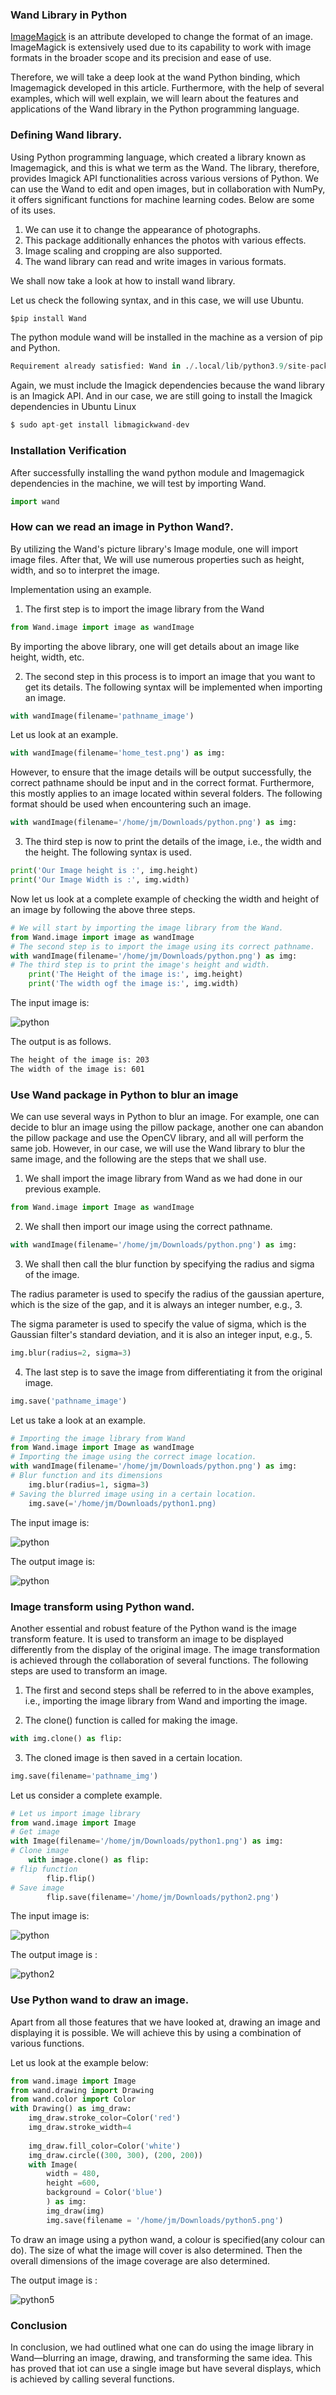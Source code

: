 ### Wand Library in Python
[ImageMagick](https://imagemagick.org/index.php) is an attribute developed to change the format of an image. ImageMagick is extensively used due to its capability to work with image formats in the broader scope and its precision and ease of use. 

Therefore, we will take a deep look at the wand Python binding, which Imagemagick developed in this article. Furthermore, with the help of several examples, which will well explain, we will learn about the features and applications of the Wand library in the Python programming language.
### Defining Wand library.
Using Python programming language, which created a library known as Imagemagick, and this is what we term as the Wand. The library, therefore, provides Imagick API functionalities across various versions of Python. We can use the Wand to edit and open images, but in collaboration with NumPy, it offers significant functions for machine learning codes. Below are some of its uses.
1. We can use it to change the appearance of photographs.
2. This package additionally enhances the photos with various effects.
3. Image scaling and cropping are also supported.
4. The wand library can read and write images in various formats.

We shall now take a look at how to install wand library.

Let us check the following syntax, and in this case, we will use Ubuntu.
```python
$pip install Wand
```
The python module wand will be installed in the machine as a version of pip and Python.
```Python
Requirement already satisfied: Wand in ./.local/lib/python3.9/site-packages (0.6.7)
```
Again, we must include the Imagick dependencies because the wand library is an Imagick API. And in our case, we are still  going to install the Imagick dependencies in Ubuntu Linux
```Python
$ sudo apt-get install libmagickwand-dev  
```
### Installation Verification
After successfully installing the wand python module and Imagemagick dependencies in the machine, we will test by importing Wand.
```python
import wand
```
### How can we read an image in Python Wand?.
By utilizing the Wand's picture library's Image module, one will import image files. After that, We will use numerous properties such as height, width, and so to interpret the image. 

Implementation using an example.

1. The first step is to import the image library from the Wand
```Python
from Wand.image import image as wandImage
```
By importing the above library, one will get details about an image like height, width, etc.

2. The second step in this process is to import an image that you want to get its details. The following syntax will be implemented when importing an image.
```python
with wandImage(filename='pathname_image')
```
Let us look at an example.
```Python
with wandImage(filename='home_test.png') as img:
```
However, to ensure that the image details will be output successfully, the correct pathname should be input and in the correct format. Furthermore, this mostly applies to an image located within several folders. The following format should be used when encountering such an image.
```Python
with wandImage(filename='/home/jm/Downloads/python.png') as img:
```
3. The third step is now to print the details of the image, i.e., the width and the height. The following syntax is used.
```Python
print('Our Image height is :', img.height)
print('Our Image Width is :', img.width)
```
Now let us look at a complete example of checking the width and height of an image by following the above three steps.
```Python
# We will start by importing the image library from the Wand.
from Wand.image import image as wandImage
# The second step is to import the image using its correct pathname.
with wandImage(filename='/home/jm/Downloads/python.png') as img:
# The third step is to print the image's height and width.
    print('The Height of the image is:', img.height)
    print('The width ogf the image is:', img.width)
```
The input image is:

![python](/engineering-education//home/jm/jm/DESKTOP/jm/projects/article/mukono10/wand-library-in-python/python.png)

The output is as follows.
```bash
The height of the image is: 203
The width of the image is: 601
```
### Use Wand package in Python to blur an image
We can use several ways in Python to blur an image. For example, one can decide to blur an image using the pillow package, another one can abandon the pillow package and use the OpenCV library, and all will perform the same job. However, in our case, we will use the Wand library to blur the same image, and the following are the steps that we shall use.

1. We shall import the image library from Wand as we had done in our previous example.
```Python
from Wand.image import Image as wandImage
```
2. We shall then import our image using the correct pathname.
```Python
with wandImage(filename='/home/jm/Downloads/python.png') as img:
```
3. We shall then call the blur function by specifying the radius and sigma of the image.

The radius parameter is used to specify the radius of the gaussian aperture, which is the size of the gap, and it is always an integer number, e.g., 3.

The sigma parameter is used to specify the value of sigma, which is the Gaussian filter's standard deviation, and it is also an integer input, e.g., 5.
```Python
img.blur(radius=2, sigma=3)
```
4. The last step is to save the image from differentiating it from the original image.
```Python
img.save('pathname_image')
```
Let us take a look at an example.
```Python
# Importing the image library from Wand
from Wand.image import Image as wandImage
# Importing the image using the correct image location.
with wandImage(filename='/home/jm/Downloads/python.png') as img:
# Blur function and its dimensions    
    img.blur(radius=1, sigma=3)
# Saving the blurred image using in a certain location.    
    img.save(='/home/jm/Downloads/python1.png)
```
The input image is:

![python](/engineering-education//home/jm/jm/DESKTOP/jm/projects/article/mukono10/wand-library-in-python/python.png)

The output image is:

![python](/engineering-education//home/jm/jm/DESKTOP/jm/projects/articles/mukono10/wand-library-in-python/python1.png)
### Image transform using Python wand.
Another essential and robust feature of the Python wand is the image transform feature. It is used to transform an image to be displayed differently from the display of the original image. The image transformation is achieved through the collaboration of several functions. The following steps are used to transform an image.

1. The first and second steps shall be referred to in the above examples, i.e., importing the image library from Wand and importing the image.

2. The clone() function is called for making the image.
```Python
with img.clone() as flip:
```
3. The cloned image is then saved in a certain location.
```Python
img.save(filename='pathname_img')
```
Let us consider a complete example.
```Python
# Let us import image library
from wand.image import Image 
# Get image
with Image(filename='/home/jm/Downloads/python1.png') as img:
# Clone image
    with image.clone() as flip:
# flip function
        flip.flip()
# Save image
        flip.save(filename='/home/jm/Downloads/python2.png')
```
The input image is:

![python](/engineering-education//home/jm/jm/DESKTOP/jm/projects/article/mukono10/wand-library-in-python/python.png)

The output image is :

![python2](/engineering-education//home/jm/jm/DESKTOP/jm/projects/article/mukono10/wand-library-in-python/python2.png)

 
### Use Python wand to draw an image.
Apart from all those features that we have looked at, drawing an image and displaying it is possible. We will achieve this by using a combination of various functions.

Let us look at the example below:
```Python
from wand.image import Image  
from wand.drawing import Drawing  
from wand.color import Color  
with Drawing() as img_draw:  
    img_draw.stroke_color=Color('red')
    img_draw.stroke_width=4
    
    img_draw.fill_color=Color('white')
    img_draw.circle((300, 300), (200, 200)) 
    with Image(  
        width = 480,  
        height =600,  
        background = Color('blue')  
        ) as img:  
        img_draw(img)  
        img.save(filename = '/home/jm/Downloads/python5.png') 
```
To draw an image using a python wand, a colour is specified(any colour can do). The size of what the image will cover is also determined. Then the overall dimensions of the image coverage are also determined.

The output image is :

![python5](/engineering-education//home/jm/jm/DESKTOP/jm/projects/article/mukono10/wand-library-in-python/python5.png)
### Conclusion
In conclusion, we had outlined what one can do using the image library in Wand—blurring an image, drawing, and transforming the same idea. This has proved that iot can use a single image but have several displays, which is achieved by calling several functions.